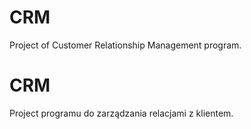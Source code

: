 # CRM
Project of Customer Relationship Management program.

# CRM
Project programu do zarządzania relacjami z klientem.